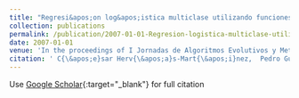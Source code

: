 ```yaml
---
title: "Regresi&apos;on log&apos;istica multiclase utilizando funciones de base evolutivas de tipo proyecci&apos;on"
collection: publications
permalink: /publication/2007-01-01-Regresion-logistica-multiclase-utilizando-funciones-de-base-evolutivas-de-tipo-proyeccion
date: 2007-01-01
venue: 'In the proceedings of I Jornadas de Algoritmos Evolutivos y Metaheur&apos;isticas (JAEM07)'
citation: ' C{\&apos;e}sar Herv{\&apos;a}s-Mart{\&apos;i}nez,  Pedro Guti{\&apos;e}rrez,  Juan Fern{\&apos;a}ndez,  Antonio Tall{\&apos;o}n-Ballesteros, &quot;Regresi&amp;apos;on log&amp;apos;istica multiclase utilizando funciones de base evolutivas de tipo proyecci&amp;apos;on.&quot; In the proceedings of I Jornadas de Algoritmos Evolutivos y Metaheur&amp;apos;isticas (JAEM07), 2007.'
---
```

Use [Google Scholar](https://scholar.google.com/scholar?q=Regresi&#x27;on+log&#x27;istica+multiclase+utilizando+funciones+de+base+evolutivas+de+tipo+proyecci&#x27;on){:target="_blank"} for full citation